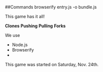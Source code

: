 ##Commands
browserify entry.js -o bundle.js

This game has it all!

**Clones**
**Pushing**
**Pulling**
**Forks**

We use

* Node.js
* Browserify
*

This game was started on Saturday, Nov. 24th.